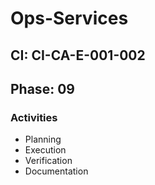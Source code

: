 # Ops-Services

## CI: CI-CA-E-001-002
## Phase: 09

### Activities
- Planning
- Execution
- Verification
- Documentation
